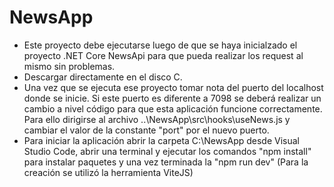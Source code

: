 # NewsApp

- Este proyecto debe ejecutarse luego de que se haya inicialzado el proyecto .NET Core NewsApi para que pueda realizar los request al mismo sin problemas.
- Descargar directamente en el disco C.
- Una vez que se ejecuta ese proyecto tomar nota del puerto del localhost donde se inicie. Si este puerto es diferente a 7098 se deberá realizar un cambio a nivel código para que esta aplicación funcione correctamente. Para ello dirigirse al archivo ..\NewsApp\src\hooks\useNews.js y cambiar el valor de la constante "port" por el nuevo puerto.
- Para iniciar la aplicación abrir la carpeta C:\NewsApp desde Visual Studio Code, abrir una terminal y ejecutar los comandos "npm install" para instalar paquetes y una vez terminada la "npm run dev" (Para la creación se utilizó la herramienta ViteJS)

